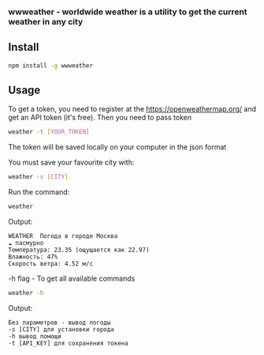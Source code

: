 ### wwweather - worldwide weather is a utility to get the current weather in any city

## Install

```bash
npm install -g wwweather
```

## Usage

To get a token, you need to register at the https://openweathermap.org/ and get an API token (it's free).
Then you need to pass token

```bash
weather -t [YOUR_TOKEN]
```

The token will be saved locally on your computer in the json format

You must save your favourite city with:

```bash
weather -s [CITY]
```

Run the command:

```bash
weather 
```
Output:
```console
WEATHER  Погода в городе Москва
☁️ пасмурно
Температура: 23.35 (ощущается как 22.97)
Влажность: 47%
Скорость ветра: 4.52 м/с
```


-h flag - To get all available commands

```bash
weather -h
```
Output:
```console
Без параметров - вывод погоды     
-s [CITY] для установки города    
-h вывод помощи                   
-t [API_KEY] для сохранения токена
```
